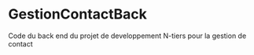 # GestionContactBack
Code du back end du projet de developpement N-tiers pour la gestion de contact
